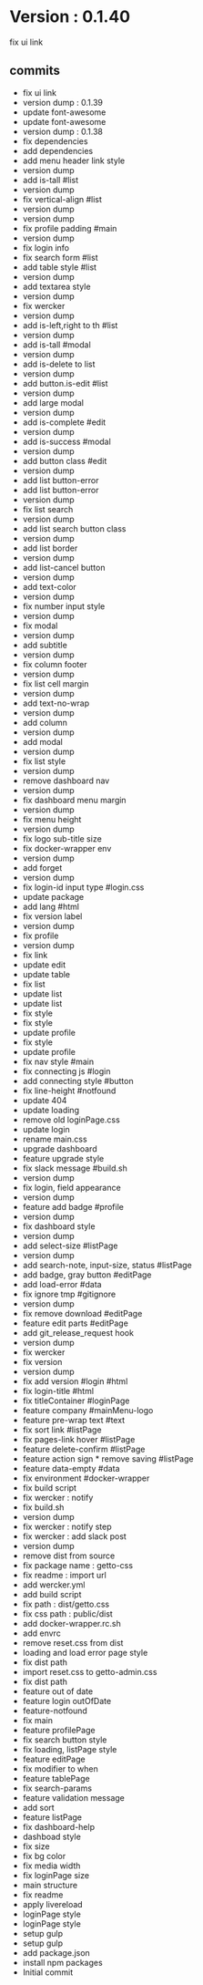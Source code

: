 # Version : 0.1.40

fix ui link

## commits

* fix ui link
* version dump : 0.1.39
* update font-awesome
* update font-awesome
* version dump : 0.1.38
* fix dependencies
* add dependencies
* add menu header link style
* version dump
* add is-tall #list
* version dump
* fix vertical-align #list
* version dump
* version dump
* fix profile padding #main
* version dump
* fix login info
* fix search form #list
* add table style #list
* version dump
* add textarea style
* version dump
* fix wercker
* version dump
* add is-left,right to th #list
* version dump
* add is-tall #modal
* version dump
* add is-delete to list
* version dump
* add button.is-edit #list
* version dump
* add large modal
* version dump
* add is-complete #edit
* version dump
* add is-success #modal
* version dump
* add button class #edit
* version dump
* add list button-error
* add list button-error
* version dump
* fix list search
* version dump
* add list search button class
* version dump
* add list border
* version dump
* add list-cancel button
* version dump
* add text-color
* version dump
* fix number input style
* version dump
* fix modal
* version dump
* add subtitle
* version dump
* fix column footer
* version dump
* fix list cell margin
* version dump
* add text-no-wrap
* version dump
* add column
* version dump
* add modal
* version dump
* fix list style
* version dump
* remove dashboard nav
* version dump
* fix dashboard menu margin
* version dump
* fix menu height
* version dump
* fix logo sub-title size
* fix docker-wrapper env
* version dump
* add forget
* version dump
* fix login-id input type #login.css
* update package
* add lang #html
* fix version label
* version dump
* fix profile
* version dump
* fix link
* update edit
* update table
* fix list
* update list
* update list
* fix style
* fix style
* update profile
* fix style
* update profile
* fix nav style #main
* fix connecting js #login
* add connecting style #button
* fix line-height #notfound
* update 404
* update loading
* remove old loginPage.css
* update login
* rename main.css
* upgrade dashboard
* feature upgrade style
* fix slack message #build.sh
* version dump
* fix login, field appearance
* version dump
* feature add badge #profile
* version dump
* fix dashboard style
* version dump
* add select-size #listPage
* version dump
* add search-note, input-size, status #listPage
* add badge, gray button #editPage
* add load-error #data
* fix ignore tmp #gitignore
* version dump
* fix remove download #editPage
* feature edit parts #editPage
* add git_release_request hook
* version dump
* fix wercker
* fix version
* version dump
* fix add version #login #html
* fix login-title #html
* fix titleContainer #loginPage
* feature company #mainMenu-logo
* feature pre-wrap text #text
* fix sort link #listPage
* fix pages-link hover #listPage
* feature delete-confirm #listPage
* feature action sign * remove saving #listPage
* feature data-empty #data
* fix environment #docker-wrapper
* fix build script
* fix wercker : notify
* fix build.sh
* version dump
* fix wercker : notify step
* fix wercker : add slack post
* version dump
* remove dist from source
* fix package name : getto-css
* fix readme : import url
* add wercker.yml
* add build script
* fix path : dist/getto.css
* fix css path : public/dist
* add docker-wrapper.rc.sh
* add envrc
* remove reset.css from dist
* loading and load error page style
* fix dist path
* import reset.css to getto-admin.css
* fix dist path
* feature out of date
* feature login outOfDate
* feature-notfound
* fix main
* feature profilePage
* fix search button style
* fix loading, listPage style
* feature editPage
* fix modifier to when
* feature tablePage
* fix search-params
* feature validation message
* add sort
* feature listPage
* fix dashboard-help
* dashboad style
* fix size
* fix bg color
* fix media width
* fix loginPage size
* main structure
* fix readme
* apply livereload
* loginPage style
* loginPage style
* setup gulp
* setup gulp
* add package.json
* install npm packages
* Initial commit
